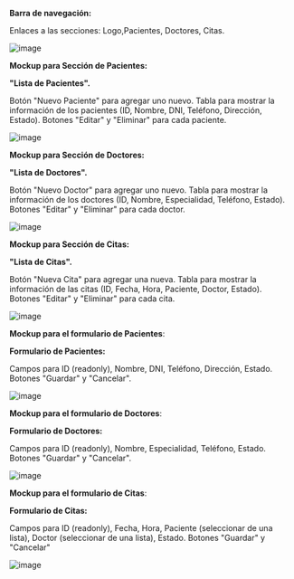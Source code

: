 **Barra de navegación:**

Enlaces a las secciones: Logo,Pacientes, Doctores, Citas.

![image](https://github.com/JackelinEspinosa/Semillero-JavaScript/assets/134608173/b7307b4a-7f16-4548-a540-7bc962a25d43)


**Mockup para Sección de Pacientes:**

**"Lista de Pacientes".**

Botón "Nuevo Paciente" para agregar uno nuevo.
Tabla para mostrar la información de los pacientes (ID, Nombre, DNI, Teléfono, Dirección, Estado).
Botones "Editar" y "Eliminar" para cada paciente.

![image](https://github.com/JackelinEspinosa/Semillero-JavaScript/assets/134608173/ca3dd18d-7a81-4dc6-bbde-14c1ea633d7c)

**Mockup para Sección de Doctores:**

**"Lista de Doctores".**

Botón "Nuevo Doctor" para agregar uno nuevo.
Tabla para mostrar la información de los doctores (ID, Nombre, Especialidad, Teléfono, Estado).
Botones "Editar" y "Eliminar" para cada doctor.

![image](https://github.com/JackelinEspinosa/Semillero-JavaScript/assets/134608173/daf499ed-e0fb-46db-b03c-48f5a57d01be)

**Mockup para Sección de Citas:**

**"Lista de Citas".**

Botón "Nueva Cita" para agregar una nueva.
Tabla para mostrar la información de las citas (ID, Fecha, Hora, Paciente, Doctor, Estado).
Botones "Editar" y "Eliminar" para cada cita.

![image](https://github.com/JackelinEspinosa/Semillero-JavaScript/assets/134608173/afc92afa-1b60-446f-8306-a7fef5f19d6a)

**Mockup para el formulario de Pacientes**:

**Formulario de Pacientes:**

Campos para ID (readonly), Nombre, DNI, Teléfono, Dirección, Estado.
Botones "Guardar" y "Cancelar".

![image](https://github.com/JackelinEspinosa/Semillero-JavaScript/assets/134608173/e9cda6ae-deb2-4640-9bde-af1a16fbac6e)


**Mockup para el formulario de Doctores**:

**Formulario de Doctores:**

Campos para ID (readonly), Nombre, Especialidad, Teléfono, Estado.
Botones "Guardar" y "Cancelar".

![image](https://github.com/JackelinEspinosa/Semillero-JavaScript/assets/134608173/c9c7128c-0805-4471-968d-572b098f4eea)

**Mockup para el formulario de Citas**:

**Formulario de Citas:**

Campos para ID (readonly), Fecha, Hora, Paciente (seleccionar de una lista), Doctor (seleccionar de una lista), Estado.
Botones "Guardar" y "Cancelar"

![image](https://github.com/JackelinEspinosa/Semillero-JavaScript/assets/134608173/ef3e5113-3b6d-4cd6-8045-6ba9e6935294)


